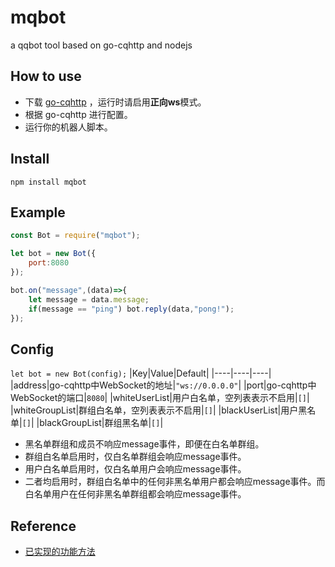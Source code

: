 # mqbot
a qqbot tool based on go-cqhttp and nodejs

## How to use
- 下载 [go-cqhttp](https://github.com/Mrs4s/go-cqhttp/releases) ，运行时请启用**正向ws**模式。
- 根据 go-cqhttp 进行配置。
- 运行你的机器人脚本。

## Install
`npm install mqbot`

## Example
```js
const Bot = require("mqbot");

let bot = new Bot({
    port:8080
});

bot.on("message",(data)=>{
    let message = data.message;
    if(message == "ping") bot.reply(data,"pong!");
});
```

## Config
`let bot = new Bot(config);`
|Key|Value|Default|
|----|----|----|
|address|go-cqhttp中WebSocket的地址|`"ws://0.0.0.0"`|
|port|go-cqhttp中WebSocket的端口|`8080`|
|whiteUserList|用户白名单，空列表表示不启用|`[]`|
|whiteGroupList|群组白名单，空列表表示不启用|`[]`|
|blackUserList|用户黑名单|`[]`|
|blackGroupList|群组黑名单|`[]`|

- 黑名单群组和成员不响应message事件，即便在白名单群组。
- 群组白名单启用时，仅白名单群组会响应message事件。
- 用户白名单启用时，仅白名单用户会响应message事件。
- 二者均启用时，群组白名单中的任何非黑名单用户都会响应message事件。而白名单用户在任何非黑名单群组都会响应message事件。

## Reference
- [已实现的功能方法](https://github.com/Muki-nb/mqbot/wiki/Bot-Function)